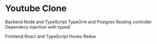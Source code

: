 # Youtube Clone

Backend
Node and TypeScript
TypeOrm and Postgres
Routing controller
Dependecy injection with typedi

Frontend
React and TypeScript
Hooks
Redux
